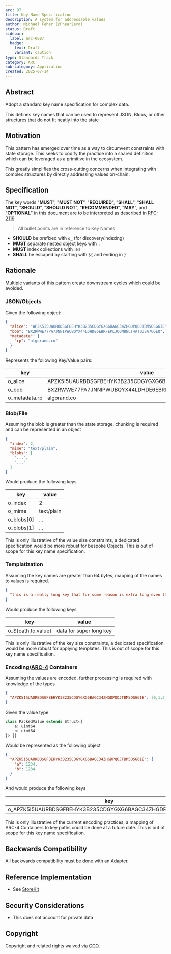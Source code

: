 ```yaml
---
arc: 87
title: Key Name Specification
description: A system for addressable values
author: Michael Feher (@PhearZero)
status: Draft
sidebar:
  label: arc-0087
  badge:
    text: Draft
    variant: caution
type: Standards Track
category: ARC
sub-category: Application
created: 2025-07-14
---
```

## Abstract

Adopt a standard key name specification for complex data. 

This defines key names that can be used to represent JSON,
Blobs, or other structures that do not fit neatly into the state

## Motivation

This pattern has emerged over time as a way to circumvent constraints with state storage.
This seeks to codify the practice into a shared definition which can be leveraged as a primitive in the ecosystem.

This greatly simplifies the cross-cutting concerns
when integrating with complex structures by directly addressing values on-chain.


## Specification

The key words "**MUST**", "**MUST NOT**", "**REQUIRED**", "**SHALL**", "**SHALL NOT**", "**SHOULD**", "**SHOULD NOT**", "**RECOMMENDED**", "**MAY**", and "**OPTIONAL**" in this document are to be interpreted as described in <a href="https://www.ietf.org/rfc/rfc2119.txt">RFC-2119</a>.

> All bullet points are in reference to Key Names

- **SHOULD** be prefixed with `o_` (for discovery/indexing)
- **MUST** separate nested object keys with `.` 
- **MUST** index collections with `[N]`
- **SHALL** be escaped by starting with `${` and ending in `}`

## Rationale

Multiple variants of this pattern create downstream cycles which could be avoided.

### JSON/Objects

Given the following object:

```json
{
  "alice": "APZK5I5UAURBDSGFBEHYK3B235CDGYGXG6BAGC34ZHGDPQOJTBM5OSG6IE",
  "bob": "BX2RWWE77PA7JNNIPWUBQYX44LDHDE6EBRFEPLJUOMBNLT4ATQ3SA7UGEQ",
  "metadata": {
    "rp": "algorand.co"
  }
}
```

Represents the following Key/Value pairs:

| key           | value                                                      |
|---------------|------------------------------------------------------------|
| o_alice       | APZK5I5UAURBDSGFBEHYK3B235CDGYGXG6BAGC34ZHGDPQOJTBM5OSG6IE |
| o_bob         | BX2RWWE77PA7JNNIPWUBQYX44LDHDE6EBRFEPLJUOMBNLT4ATQ3SA7UGEQ |
| o_metadata.rp | algorand.co                                                |


### Blob/File

Assuming the blob is greater than the state storage, 
chunking is required and can be represented in an object

```json
{
  "index": 2,
  "mime": "text/plain",
  "blobs": [
    "...",
    "..."
  ]
}
```

Would produce the following keys

| key        | value      |
|------------|------------|
| o_index    | 2          |
| o_mime     | text/plain |
| o_blobs[0] | ...        |
| o_blobs[1] | ...        |

This is only illustrative of the value size constraints, 
a dedicated specification would be more robust for bespoke Objects. 
This is out of scope for this key name specification. 

### Templatization

Assuming the key names are greater than 64 bytes,
mapping of the names to values is required.

```json
{
  "this is a really long key that for some reason is extra long even though it probably doesn't need to be this long but idk maybe someone has a key this long": "data for super long key"
}
```

Would produce the following keys

| key                | value                   |
|--------------------|-------------------------|
| o_${path.to.value} | data for super long key |

This is only illustrative of the key size constraints,
a dedicated specification would be more robust for applying templates.
This is out of scope for this key name specification.

### Encoding/[ARC-4](/arc-standards/arc-0004) Containers

Assuming the values are encoded,
further processing is required with knowledge of the types

```json
{
  "APZK5I5UAURBDSGFBEHYK3B235CDGYGXG6BAGC34ZHGDPQOJTBM5OSG6IE": [0,1,2,3,...]
}
```

Given the value type

```typescript
class PackedValue extends Struct<{
    a: uint64
    b: uint64
}> {}
```

Would be represented as the following object

```json
{
  "APZK5I5UAURBDSGFBEHYK3B235CDGYGXG6BAGC34ZHGDPQOJTBM5OSG6IE": {
    "a": 1234,
    "b": 1234
  }
}
```

And would produce the following keys

| key                                                          | value |
|--------------------------------------------------------------|-------|
| o_APZK5I5UAURBDSGFBEHYK3B235CDGYGXG6BAGC34ZHGDPQOJTBM5OSG6IE | bytes |


This is only illustrative of the current encoding practices,
a mapping of ARC-4 Containers to key paths could be done at a future date.
This is out of scope for this key name specification.

## Backwards Compatibility

All backwards compatibility must be done with an Adapter. 

## Reference Implementation

- See <a href="https://storekit.io">StoreKit</a>

## Security Considerations

- This does not account for private data

## Copyright

Copyright and related rights waived via <a href="https://creativecommons.org/publicdomain/zero/1.0/">CCO</a>.
